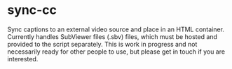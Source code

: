 # sync-cc
Sync captions to an external video source and place in an HTML container.
Currently handles SubViewer files (.sbv) files, which must be hosted and provided to the script separately.
This is work in progress and not necessarily ready for other people to use, but please get in touch if you are interested.
